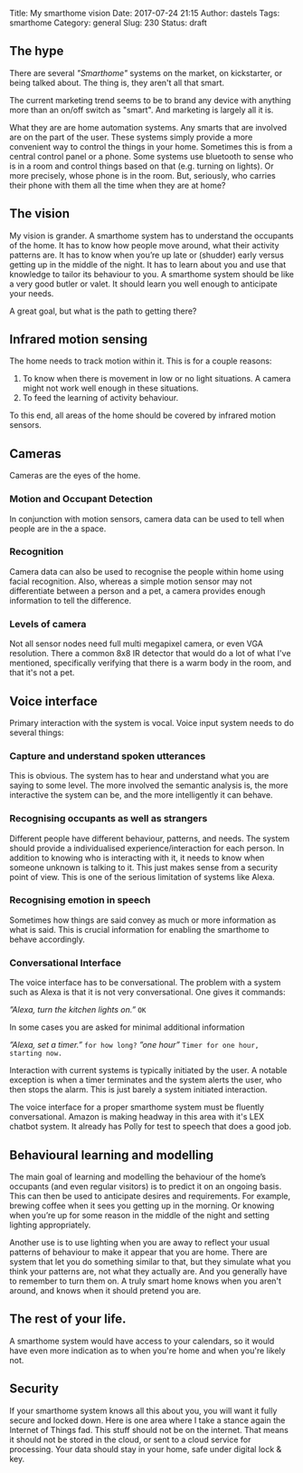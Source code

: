 Title: My smarthome vision
Date: 2017-07-24 21:15
Author: dastels
Tags: smarthome
Category: general
Slug: 230
Status: draft

The hype
--------

There are several *"Smarthome"* systems on the market, on kickstarter,
or being talked about. The thing is, they aren't all that smart.

The current marketing trend seems to be to brand any device with
anything more than an on/off switch as "smart". And marketing is largely
all it is.

What they are are home automation systems. Any smarts that are involved
are on the part of the user. These systems simply provide a more
convenient way to control the things in your home. Sometimes this is
from a central control panel or a phone. Some systems use bluetooth to
sense who is in a room and control things based on that (e.g. turning on
lights). Or more precisely, whose phone is in the room. But, seriously,
who carries their phone with them all the time when they are at home?

The vision
----------

My vision is grander. A smarthome system has to understand the occupants
of the home. It has to know how people move around, what their activity
patterns are. It has to know when you’re up late or (shudder) early
versus getting up in the middle of the night. It has to learn about you
and use that knowledge to tailor its behaviour to you. A smarthome
system should be like a very good butler or valet. It should learn you
well enough to anticipate your needs.

A great goal, but what is the path to getting there?

Infrared motion sensing
-----------------------

The home needs to track motion within it. This is for a couple reasons:

1.  To know when there is movement in low or no light situations. A
    camera might not work well enough in these situations.
2.  To feed the learning of activity behaviour.

To this end, all areas of the home should be covered by infrared motion
sensors.

Cameras
-------

Cameras are the eyes of the home.

### Motion and Occupant Detection

In conjunction with motion sensors, camera data can be used to tell when
people are in the a space.

### Recognition

Camera data can also be used to recognise the people within home using
facial recognition. Also, whereas a simple motion sensor may not
differentiate between a person and a pet, a camera provides enough
information to tell the difference.

### Levels of camera

Not all sensor nodes need full multi megapixel camera, or even VGA
resolution. There a common 8x8 IR detector that would do a lot of what
I've mentioned, specifically verifying that there is a warm body in the
room, and that it's not a pet.

Voice interface
---------------

Primary interaction with the system is vocal. Voice input system needs
to do several things:

### Capture and understand spoken utterances

This is obvious. The system has to hear and understand what you are
saying to some level. The more involved the semantic analysis is, the
more interactive the system can be, and the more intelligently it can
behave.

### Recognising occupants as well as strangers

Different people have different behaviour, patterns, and needs. The
system should provide a individualised experience/interaction for each
person. In addition to knowing who is interacting with it, it needs to
know when someone unknown is talking to it. This just makes sense from a
security point of view. This is one of the serious limitation of systems
like Alexa.

### Recognising emotion in speech

Sometimes how things are said convey as much or more information as what
is said. This is crucial information for enabling the smarthome to
behave accordingly.

### Conversational Interface

The voice interface has to be conversational. The problem with a system
such as Alexa is that it is not very conversational. One gives it
commands:

*”Alexa, turn the kitchen lights on.”*
`OK`

In some cases you are asked for minimal additional information

*”Alexa, set a timer.”*
`for how long?`
*”one hour”*
`Timer for one hour, starting now.`

Interaction with current systems is typically initiated by the user. A
notable exception is when a timer terminates and the system alerts the
user, who then stops the alarm. This is just barely a system initiated
interaction.

The voice interface for a proper smarthome system must be fluently
conversational. Amazon is making headway in this area with it's LEX
chatbot system. It already has Polly for test to speech that does a good
job.

Behavioural learning and modelling
----------------------------------

The main goal of learning and modelling the behaviour of the home’s
occupants (and even regular visitors) is to predict it on an ongoing
basis. This can then be used to anticipate desires and requirements. For
example, brewing coffee when it sees you getting up in the morning. Or
knowing when you’re up for some reason in the middle of the night and
setting lighting appropriately.

Another use is to use lighting when you are away to reflect your usual
patterns of behaviour to make it appear that you are home. There are
system that let you do something similar to that, but they simulate what
you think your patterns are, not what they actually are. And you
generally have to remember to turn them on. A truly smart home knows
when you aren't around, and knows when it should pretend you are.

The rest of your life.
----------------------

A smarthome system would have access to your calendars, so it would have
even more indication as to when you're home and when you're likely not.

Security
--------

If your smarthome system knows all this about you, you will want it
fully secure and locked down. Here is one area where I take a stance
again the Internet of Things fad. This stuff should not be on the
internet. That means it should not be stored in the cloud, or sent to a
cloud service for processing. Your data should stay in your home, safe
under digital lock & key.
